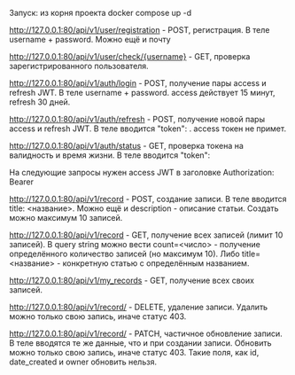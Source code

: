 Запуск: из корня проекта docker compose up -d

http://127.0.0.1:80/api/v1/user/registration - POST, регистрация. В теле username + password. Можно ещё и почту

http://127.0.0.1:80/api/v1/user/check/{username} - GET, проверка зарегистрированного пользователя.

http://127.0.0.1:80/api/v1/auth/login - POST, получение пары access и refresh JWT. В теле username + password. access действует 15 минут, refresh 30 дней. 

http://127.0.0.1:80/api/v1/auth/refresh - POST, получение новой пары access и refresh JWT. В теле вводится "token": <refresh token>. access токен не примет.

http://127.0.0.1:80/api/v1/auth/status - GET, проверка токена на валидность и время жизни. В теле вводится "token": <access OR refresh>

На следующие запросы нужен access JWT в заголовке Authorization: Bearer <access>

http://127.0.0.1:80/api/v1/record - POST, создание записи. В теле вводится title: <название>. Можно ещё и description - описание статьи. Создать можно максимум 10 записей.

http://127.0.0.1:80/api/v1/record - GET, получение всех записей (лимит 10 записей). В query string можно вести count=<число> - получение определённого количество записей (но максимум 10). Либо title=<название> - конкретную статью с определённым названием.

http://127.0.0.1:80/api/v1/my_records - GET, получение всех своих записей.

http://127.0.0.1:80/api/v1/record/<int> - DELETE, удаление записи. Удалить можно только свою запись, иначе статус 403.

http://127.0.0.1:80/api/v1/record/<int> - PATCH, частичное обновление записи. В теле вводятся те же данные, что и при создании записи. Обновить можно только свою запись, иначе статус 403. Такие поля, как id, date_created и owner обновить нельзя.

